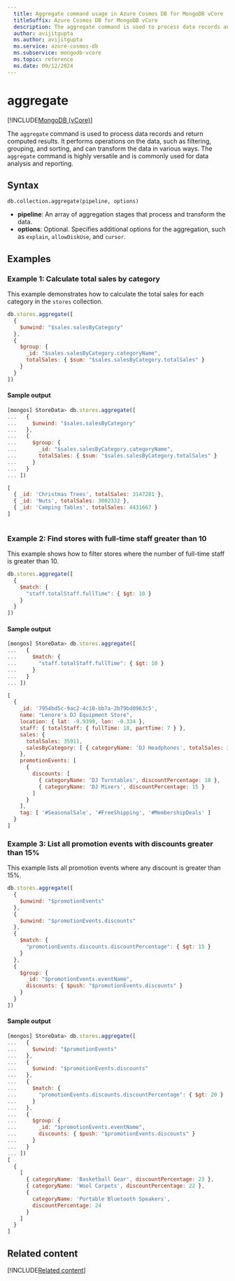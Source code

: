 ```yaml
---
  title: Aggregate command usage in Azure Cosmos DB for MongoDB vCore
  titleSuffix: Azure Cosmos DB for MongoDB vCore
  description: The aggregate command is used to process data records and return computed results.
  author: avijitgupta
  ms.author: avijitgupta
  ms.service: azure-cosmos-db
  ms.subservice: mongodb-vcore
  ms.topic: reference
  ms.date: 09/12/2024
---
```


# aggregate

[!INCLUDE[MongoDB (vCore)](~/reusable-content/ce-skilling/azure/includes/cosmos-db/includes/appliesto-mongodb-vcore.md)]

The `aggregate` command is used to process data records and return computed results. It performs operations on the data, such as filtering, grouping, and sorting, and can transform the data in various ways. The `aggregate` command is highly versatile and is commonly used for data analysis and reporting.

## Syntax

```shell
db.collection.aggregate(pipeline, options)
```

- **pipeline**: An array of aggregation stages that process and transform the data.
- **options**: Optional. Specifies additional options for the aggregation, such as `explain`, `allowDiskUse`, and `cursor`.

## Examples

### Example 1: Calculate total sales by category

This example demonstrates how to calculate the total sales for each category in the `stores` collection.

```javascript
db.stores.aggregate([
  {
    $unwind: "$sales.salesByCategory"
  },
  {
    $group: {
      _id: "$sales.salesByCategory.categoryName",
      totalSales: { $sum: "$sales.salesByCategory.totalSales" }
    }
  }
])
```

#### Sample output

```javascript
[mongos] StoreData> db.stores.aggregate([
...   {
...     $unwind: "$sales.salesByCategory"
...   },
...   {
...     $group: {
...       _id: "$sales.salesByCategory.categoryName",
...       totalSales: { $sum: "$sales.salesByCategory.totalSales" }
...     }
...   }
... ])

[
  { _id: 'Christmas Trees', totalSales: 3147281 },
  { _id: 'Nuts', totalSales: 3002332 },
  { _id: 'Camping Tables', totalSales: 4431667 }
]
 
```

### Example 2: Find stores with full-time staff greater than 10

This example shows how to filter stores where the number of full-time staff is greater than 10.

```javascript
db.stores.aggregate([
  {
    $match: {
      "staff.totalStaff.fullTime": { $gt: 10 }
    }
  }
])
```

#### Sample output

```javascript
[mongos] StoreData> db.stores.aggregate([
...   {
...     $match: {
...       "staff.totalStaff.fullTime": { $gt: 10 }
...     }
...   }
... ])

[
  {
    _id: '7954bd5c-9ac2-4c10-bb7a-2b79bd0963c5',
    name: "Lenore's DJ Equipment Store",
    location: { lat: -9.9399, lon: -0.334 },
    staff: { totalStaff: { fullTime: 18, partTime: 7 } },
    sales: {
      totalSales: 35911,
      salesByCategory: [ { categoryName: 'DJ Headphones', totalSales: 35911 } ]
    },
    promotionEvents: [
      {
        discounts: [
          { categoryName: 'DJ Turntables', discountPercentage: 18 },
          { categoryName: 'DJ Mixers', discountPercentage: 15 }
        ]
      }
    ],
    tag: [ '#SeasonalSale', '#FreeShipping', '#MembershipDeals' ]
  }
]
```

### Example 3: List all promotion events with discounts greater than 15%

This example lists all promotion events where any discount is greater than 15%.

```javascript
db.stores.aggregate([
  {
    $unwind: "$promotionEvents"
  },
  {
    $unwind: "$promotionEvents.discounts"
  },
  {
    $match: {
      "promotionEvents.discounts.discountPercentage": { $gt: 15 }
    }
  },
  {
    $group: {
      _id: "$promotionEvents.eventName",
      discounts: { $push: "$promotionEvents.discounts" }
    }
  }
])
```

#### Sample output

```javascript
[mongos] StoreData> db.stores.aggregate([
...   {
...     $unwind: "$promotionEvents"
...   },
...   {
...     $unwind: "$promotionEvents.discounts"
...   },
...   {
...     $match: {
...       "promotionEvents.discounts.discountPercentage": { $gt: 20 }
...     }
...   },
...   {
...     $group: {
...       _id: "$promotionEvents.eventName",
...       discounts: { $push: "$promotionEvents.discounts" }
...     }
...   }
... ])
[
  {
    [
      { categoryName: 'Basketball Gear', discountPercentage: 23 },
      { categoryName: 'Wool Carpets', discountPercentage: 22 },
      {
        categoryName: 'Portable Bluetooth Speakers',
        discountPercentage: 24
      }
    ]
  }
]
```

## Related content

[!INCLUDE[Related content](../includes/related-content.md)]
